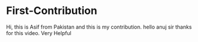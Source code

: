 # First-Contribution
Hi, this is Asif from Pakistan and this is my contribution.
hello anuj sir thanks for this video. Very Helpful
